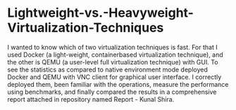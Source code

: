 # Lightweight-vs.-Heavyweight-Virtualization-Techniques

I wanted to know which of two virtualization techniques is fast. For that I used  Docker (a light-weight, containerbased virtualization technique), and the other is QEMU (a user-level full virtualization technique) with GUI. To see the statistics as compared to native environment mode deployed Docker and QEMU with VNC client for graphical user interface. I correctly deployed them, been familiar with the operations, measure the performance using benchmarks, and finally compared the results in a comprehensive report attached in repository named Report - Kunal Shira.
